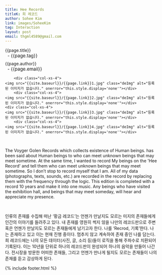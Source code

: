 ```yaml
---
title: Hee Records
titleK: 희 레코드
author: Sohee Kim
link: images/SoheeKim
tag: Interaction
layout: post
email: thgml4589@gmail.com
---	
```


<div class="container">

<div class="deDep">
{{page.title}}<br>
<p style="font-size:15px; margin:0px; padding:0px 0px 0px 8px; margin:0px 0px 8px 0px;">- {{page.tag}}</p>
{{page.author}}<br>
<p style="font-size:15px; margin:0px; padding:0px 0px 0px 8px;">- {{page.email}}</p>
</div>


<div class="row" class="imgcolor">
	
		<div class="col-xs-4">
	<img src="{{site.baseurl}}/{{page.link}}1.jpg" class="deImg" alt="등록된 이미지가 없습니다." onerror="this.style.display='none'"></div>
		<div class="col-xs-4">
	<img src="{{site.baseurl}}/{{page.link}}2.jpg" class="deImg" alt="등록된 이미지가 없습니다." onerror="this.style.display='none'"></div>
	<div class="col-xs-4">
	<img src="{{site.baseurl}}/{{page.link}}3.jpg" class="deImg" alt="등록된 이미지가 없습니다." onerror="this.style.display='none'"></div>
		<div class="col-xs-4">
	<img src="{{site.baseurl}}/{{page.link}}4.jpg" class="deImg" alt="등록된 이미지가 없습니다." onerror="this.style.display='none'"></div>
	
</div>
<br>

<div class="det lato">



The Voyger Golen Records  which collects existence of Human beings. has been said about Human beings to who can meet unknown beings that may meet sometime.
At the same time, I wanted to record My beings on the 'Hee Record' and tell them who can meet unknown beings that may meet sometime. So I don’t stop to record myself that I am.
All of my data (photographs, texts, sounds, etc.) are recorded in the record by replacing them with the frequency through the logic. This edition is completed with a record 10 years and make it into one music. Any beings who have visited the exhibition hall, and beings that may meet someday, will hear and appreciate my presence.
 


</div>

<br>

<div class="noto">

인류의 존재를 수집해 떠난 ‘황금 레코드’는 언젠가 만날지도 모르는 미지의 존재들에게 인간의 이야기를 들려주고 있다.
내 존재를 영원히 썩지 않을 나만의 레코드판으로 주변 혹은 언젠가 만날지도 모르는 존재들에게 남기고자 한다. 나를 ‘Recrod, 기록’한다. 나는 존재하고 있고 이는 현재 진행 중이다. 멈추지 않고 계속하여 존재 중인 나를 담는다.
희 레코드에는 나의 모든 데이터(사진, 글, 소리 등)들이 로직을 통해 주파수로 치환되어 기록된다. 이는 10년을 단위로 하나의 레코드판이 완성되어 하나의 음악을 만들어 나간다. 전시장을 방문한 어떠한 존재들, 그리고 언젠가 만나게 될지도 모르는 존재들이 나의 존재를 듣고 감상하게 된다. 


</div>
 {% include footer.html %}